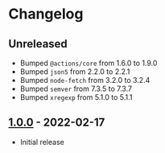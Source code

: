 # Changelog

## Unreleased

- Bumped `@actions/core` from 1.6.0 to 1.9.0
- Bumped `json5` from 2.2.0 to 2.2.1
- Bumped `node-fetch` from 3.2.0 to 3.2.4
- Bumped `semver` from 7.3.5 to 7.3.7
- Bumped `xregexp` from 5.1.0 to 5.1.1

## [1.0.0](https://github.com/xt0rted/dotnet-sdk-updater/releases/tag/v1.0.0) - 2022-02-17

- Initial release
